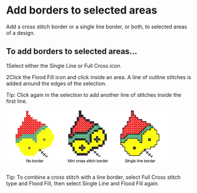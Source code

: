 # Add borders to selected areas

Add a cross stitch border or a single line border, or both, to selected areas of a design.

## To add borders to selected areas...

1Select either the Single Line or Full Cross icon.

2Click the Flood Fill icon and click inside an area. A line of outline stitches is added around the edges of the selection.

Tip: Click again in the selection to add another line of stitches inside the first line.

![cross-stitch_editing00046.png](assets/cross-stitch_editing00046.png)

Tip: To combine a cross stitch with a line border, select Full Cross stitch type and Flood Fill, then select Single Line and Flood Fill again.
